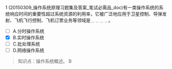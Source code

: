 1
(20150309_操作系统原理习题集及答案_笔试必需品_doc)有一类操作系统的系统响应时间的重要性超过系统资源的利用率，它被广泛地应用于卫星控制、导弹发
射、飞机飞行控制、飞机订票业务等领域是﹎﹎﹎﹎。
- [ ] A.分时操作系统 
- [x] B.实时操作系统 
- [ ] C.批处理系统 
- [ ] D.网络操作系统

> 知识点：操作系统概述。
> B
